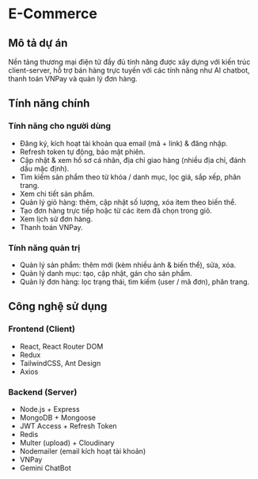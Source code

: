 # E-Commerce 

## Mô tả dự án
Nền tảng thương mại điện tử đầy đủ tính năng được xây dựng với kiến trúc client-server, hỗ trợ bán hàng trực tuyến với các tính năng như AI chatbot, thanh toán VNPay và quản lý đơn hàng.

## Tính năng chính

### Tính năng cho người dùng
- Đăng ký, kích hoạt tài khoản qua email (mã + link) & đăng nhập.
- Refresh token tự động, bảo mật phiên.
- Cập nhật & xem hồ sơ cá nhân, địa chỉ giao hàng (nhiều địa chỉ, đánh dấu mặc định).
- Tìm kiếm sản phẩm theo từ khóa / danh mục, lọc giá, sắp xếp, phân trang.
- Xem chi tiết sản phẩm.
- Quản lý giỏ hàng: thêm, cập nhật số lượng, xóa item theo biến thể.
- Tạo đơn hàng trực tiếp hoặc từ các item đã chọn trong giỏ.
- Xem lịch sử đơn hàng.
- Thanh toán VNPay.

### Tính năng quản trị
- Quản lý sản phẩm: thêm mới (kèm nhiều ảnh & biến thể), sửa, xóa.
- Quản lý danh mục: tạo, cập nhật, gán cho sản phẩm.
- Quản lý đơn hàng: lọc trạng thái, tìm kiếm (user / mã đơn), phân trang.

## Công nghệ sử dụng

### Frontend (Client)
- React, React Router DOM
- Redux
- TailwindCSS, Ant Design 
- Axios 

### Backend (Server)
- Node.js + Express 
- MongoDB + Mongoose
- JWT Access + Refresh Token 
- Redis
- Multer (upload) + Cloudinary
- Nodemailer (email kích hoạt tài khoản)
- VNPay
- Gemini ChatBot

